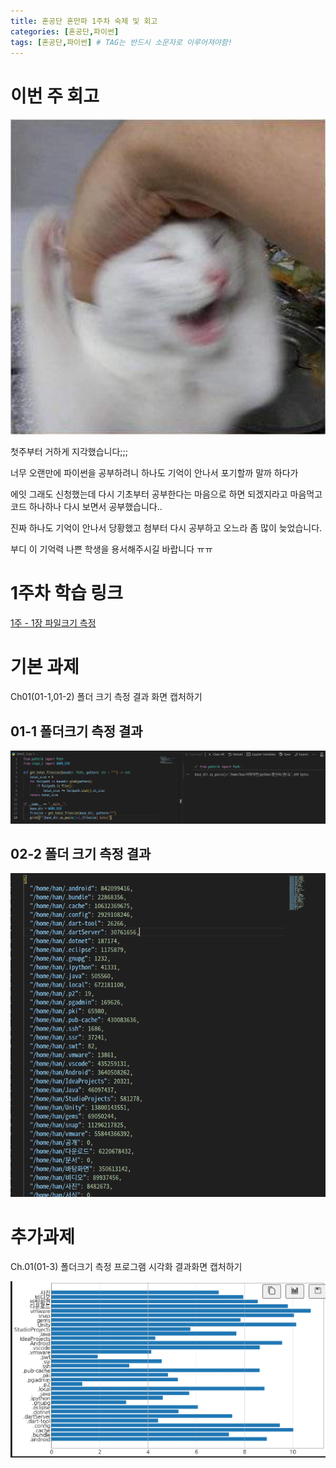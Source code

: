 ```yaml
---
title: 혼공단 혼만파 1주차 숙제 및 회고
categories: [혼공단,파이썬]
tags: [혼공단,파이썬] # TAG는 반드시 소문자로 이루어져야함!
---
```

# 이번 주 회고
![](../assets/img/post/혼공단/혼만파/1주차/고양이.png) 

첫주부터 거하게 지각했습니다;;;

너무 오랜만에 파이썬을 공부하려니 하나도 기억이 안나서 포기할까 말까 하다가

에잇 그래도 신청했는데 다시 기초부터 공부한다는 마음으로 하면 되겠지라고 마음먹고 코드 하나하나 다시 보면서 공부했습니다..

진짜 하나도 기억이 안나서 당황했고 첨부터 다시 공부하고 오느라 좀 많이 늦었습니다.

부디 이 기억력 나쁜 학생을 용서해주시길 바랍니다 ㅠㅠ


# 1주차 학습 링크
[1주 - 1장 파일크기 측정](https://jungelec.github.io/posts/17/)

# 기본 과제
Ch01(01-1,01-2) 폴더 크기 측정 결과 화면 캡처하기

## 01-1 폴더크기 측정 결과
![](../assets/img/post/혼공단/혼만파/1주차/폴더크기측정1.png) 

## 02-2 폴더 크기 측정 결과
![](../assets/img/post/혼공단/혼만파/1주차/폴더크기측정2.png) 


# 추가과제
Ch.01(01-3) 폴더크기 측정 프로그램 시각화 결과화면 캡처하기

![](../assets/img/post/혼공단/혼만파/1주차/시각화2.png) 
 
